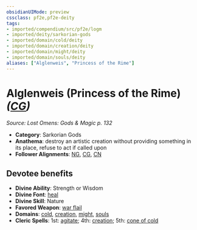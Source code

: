 ```yaml
---
obsidianUIMode: preview
cssclass: pf2e,pf2e-deity
tags:
- imported/compendium/src/pf2e/logm
- imported/deity/sarkorian-gods
- imported/domain/cold/deity
- imported/domain/creation/deity
- imported/domain/might/deity
- imported/domain/souls/deity
aliases: ["Alglenweis", "Princess of the Rime"]
---
```

# Alglenweis (Princess of the Rime) *([CG](chaotic-good-b1.md))*  
*Source: Lost Omens: Gods & Magic p. 132*  

- **Category**: Sarkorian Gods
- **Anathema**: destroy an artistic creation without providing something in its place, refuse to act if called upon
- **Follower Alignments**: [NG](neutral-good-b1.md), [CG](chaotic-good-b1.md), [CN](chaotic-neutral-b1.md)

## Devotee benefits

- **Divine Ability**: Strength or Wisdom
- **Divine Font**: [heal](../../spells/heal.md)
- **Divine Skill**: Nature
- **Favored Weapon**: [war flail](../../equipment/items/war-flail.md)
- **Domains**: [cold](../domains.md#Cold), [creation](../domains.md#Creation), [might](../domains.md#Might), [souls](../domains.md#Souls)
- **Cleric Spells**: 1st: [agitate](../../spells/agitate-logm.md); 4th: [creation](../../spells/creation.md); 5th: [cone of cold](../../spells/cone-of-cold.md)